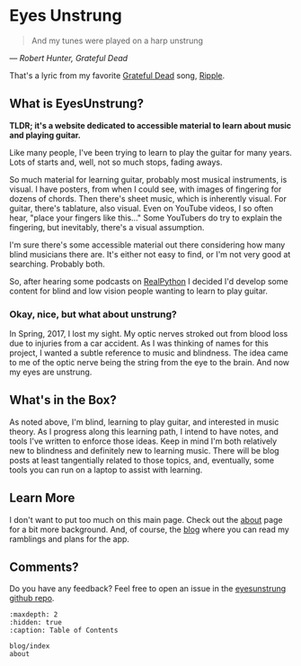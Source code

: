 # Eyes Unstrung

<p>
<blockquote>
And my tunes were played on a harp unstrung
</blockquote>
<cite> &mdash; Robert Hunter,  Grateful Dead </cite> 
</p>

That's a lyric from my favorite
[Grateful Dead](https://www.dead.net/)
song, [Ripple](https://www.dead.net/song/ripple).

## What is EyesUnstrung?

**TLDR; it's a website dedicated to accessible material to learn about music and playing guitar.**

Like many people, I've been trying to learn to play the guitar for many years.
Lots of starts and, well, not so much stops, fading aways.

So much material for learning guitar, probably most musical instruments, is visual.
I have posters, from when I could see, with images of fingering for dozens of chords.
Then there's sheet music, which is inherently visual.
For guitar, there's tablature, also visual.
Even on YouTube videos, I so often hear, "place your fingers like this..."
Some YouTubers do try to explain the fingering, but inevitably, there's a visual assumption. 

I'm sure there's some accessible material out there considering how many blind musicians there are.
It's either not easy to find, or I'm not very good at searching.
Probably both.

So, after hearing some podcasts on
[RealPython](https://realpython.com)
I decided I'd develop some content for blind and low vision people wanting to learn to play guitar.

### Okay, nice, but what about unstrung?

In Spring, 2017, I lost my sight.
My optic nerves stroked out from blood loss due to injuries from a car accident.
As I was thinking of names for this project, I wanted a subtle reference to music and blindness.
The idea came to me of the optic nerve being the string from the eye to the brain.
And now my eyes are unstrung.

## What's in the Box?

As noted above, I'm blind, learning to play guitar, and interested in music theory.
As I progress along this learning path, I intend to have notes, and tools I've written to enforce those ideas.
Keep in mind I'm both relatively new to blindness and definitely new to learning music.
There will be blog posts at least tangentially related to those topics,
and, eventually, some tools you can run on a laptop to assist with learning.

## Learn More

I don't want to put too much on this main page.
Check out the [about](about.md) page for a bit more background.
And, of course, the [blog](blog/index.md) where you can read my ramblings and plans for the app.

## Comments?

Do you have any feedback?
Feel free to open an issue in the 
[eyesunstrung github repo](https://github.com/joeldodson/eyesunstrung/issues).

``` {toctree}
:maxdepth: 2
:hidden: true
:caption: Table of Contents

blog/index
about
```
